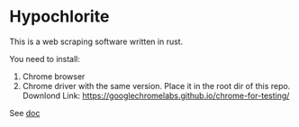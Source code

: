 # Hypochlorite

This is a web scraping software written in rust.

You need to install:

1. Chrome browser
1. Chrome driver with the same version. Place it in the root dir of this repo. Downlond Link: https://googlechromelabs.github.io/chrome-for-testing/

See [doc](doc/readme.md)
